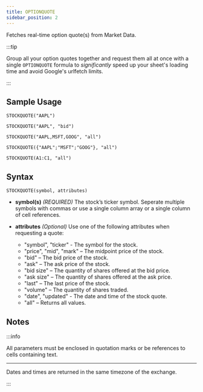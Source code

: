 ```yaml
---
title: OPTIONQUOTE
sidebar_position: 2
---
```


Fetches real-time option quote(s) from Market Data.

:::tip

Group all your option quotes together and request them all at once with a single ```OPTIONQUOTE``` formula to _significantly_ speed up your sheet's loading time and avoid Google's urlfetch limits.

:::

## Sample Usage

    STOCKQUOTE("AAPL")

    STOCKQUOTE("AAPL", "bid")

    STOCKQUOTE("AAPL,MSFT,GOOG", "all")

    STOCKQUOTE({"AAPL";"MSFT";"GOOG"}, "all")

    STOCKQUOTE(A1:C1, "all")
    
## Syntax

    STOCKQUOTE(symbol, attributes)

- **symbol(s)** _(REQUIRED)_ The stock’s ticker symbol. Seperate multiple symbols with commas or use a single column array or a single column of cell references.

- **attributes** _(Optional)_ Use one of the following attributes when requesting a quote:
  - "symbol", "ticker" - The symbol for the stock.
  - "price", "mid", "mark" – The midpoint price of the stock.
  - "bid" – The bid price of the stock.
  - "ask" – The ask price of the stock.
  - "bid size" – The quantity of shares offered at the bid price.
  - "ask size" – The quantity of shares offered at the ask price.
  - "last" – The last price of the stock.
  - "volume" – The quantity of shares traded.
  - "date", "updated" - The date and time of the stock quote.
  - "all" – Returns all values.

## Notes

:::info

All parameters must be enclosed in quotation marks or be references to cells containing text.

---

Dates and times are returned in the same timezone of the exchange.

:::

